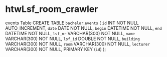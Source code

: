 # htwLsf_room_crawler

events Table
CREATE TABLE `bachelor`.`events` (
  `id` INT NOT NULL AUTO_INCREMENT,
  `date` DATE NOT NULL,
  `begin` DATETIME NOT NULL,
  `end` DATETIME NOT NULL,
  `lsf_nr` VARCHAR(300) NOT NULL,
  `name` VARCHAR(300) NOT NULL,
  `lsf_id` DOUBLE NOT NULL,
  `building` VARCHAR(300) NOT NULL,
  `room` VARCHAR(300) NOT NULL,
  `lecturer` VARCHAR(300) NOT NULL,
  PRIMARY KEY (`id`)
  );
  
  
  
  